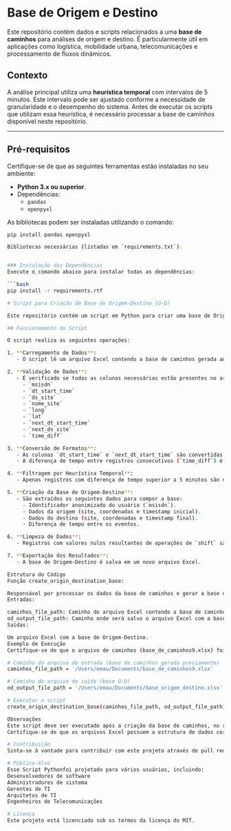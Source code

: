 
# Base de Origem e Destino

Este repositório contém dados e scripts relacionados a uma **base de caminhos** para análises de origem e destino. É particularmente útil em aplicações como logística, mobilidade urbana, telecomunicações e processamento de fluxos dinâmicos. 

## Contexto

A análise principal utiliza uma **heurística temporal** com intervalos de 5 minutos. Este intervalo pode ser ajustado conforme a necessidade de granularidade e o desempenho do sistema. Antes de executar os scripts que utilizam essa heurística, é necessário processar a base de caminhos disponível neste repositório.

---


## Pré-requisitos

Certifique-se de que as seguintes ferramentas estão instaladas no seu ambiente:

- **Python 3.x ou superior**.
- Dependências:
  - `pandas`
  - `openpyxl`

As bibliotecas podem ser instaladas utilizando o comando:
```bash
pip install pandas openpyxl 

Bibliotecas necessárias (listadas em `requirements.txt`).


### Instalação das Dependências
Execute o comando abaixo para instalar todas as dependências:

```bash
pip install -r requirements.rtf

# Script para Criação de Base de Origem-Destino (O-D)

Este repositório contém um script em Python para criar uma base de Origem-Destino (O-D) a partir de uma base de caminhos previamente gerada. O objetivo é automatizar a análise de dados de mobilidade com base em registros de CDR (Call Detail Records).

## Funcionamento do Script

O script realiza as seguintes operações:

1. **Carregamento de Dados**:
   - O script lê um arquivo Excel contendo a base de caminhos gerada anteriormente.

2. **Validação de Dados**:
   - É verificado se todas as colunas necessárias estão presentes no arquivo de entrada:
     - `msisdn`
     - `dt_start_time`
     - `ds_site`
     - `nome_site`
     - `long`
     - `lat`
     - `next_dt_start_time`
     - `next_ds_site`
     - `time_diff`

3. **Conversão de Formatos**:
   - As colunas `dt_start_time` e `next_dt_start_time` são convertidas para o formato datetime.
   - A diferença de tempo entre registros consecutivos (`time_diff`) é recalculada para garantir precisão.

4. **Filtragem por Heurística Temporal**:
   - Apenas registros com diferença de tempo superior a 5 minutos são mantidos, representando trocas de local relevantes.

5. **Criação da Base de Origem-Destino**:
   - São extraídos os seguintes dados para compor a base:
     - Identificador anonimizado do usuário (`msisdn`).
     - Dados da origem (site, coordenadas e timestamp inicial).
     - Dados do destino (site, coordenadas e timestamp final).
     - Diferença de tempo entre os eventos.

6. **Limpeza de Dados**:
   - Registros com valores nulos resultantes de operações de `shift` são removidos.

7. **Exportação dos Resultados**:
   - A base de Origem-Destino é salva em um novo arquivo Excel.

Estrutura do Código
Função create_origin_destination_base:

Responsável por processar os dados da base de caminhos e gerar a base de Origem-Destino.
Entradas:

caminhos_file_path: Caminho do arquivo Excel contendo a base de caminhos.
od_output_file_path: Caminho onde será salvo o arquivo Excel com a base O-D.
Saídas:

Um arquivo Excel com a base de Origem-Destino.
Exemplo de Execução
Certifique-se de que o arquivo de caminhos (base_de_caminhos9.xlsx) foi gerado previamente e está localizado no caminho correto.

# Caminho do arquivo de entrada (base de caminhos gerada previamente)
caminhos_file_path = '/Users/emau/Documents/base_de_caminhos9.xlsx'

# Caminho do arquivo de saída (base O-D)
od_output_file_path = '/Users/emau/Documents/base_origem_destino.xlsx'

# Executar o script
create_origin_destination_base(caminhos_file_path, od_output_file_path)

Observações
Este script deve ser executado após a criação da base de caminhos, no repositorio tem um arquivo de base de caminhos.
Certifique-se de que os arquivos Excel possuem a estrutura de dados correta antes de executar o script.

# Contribuição
Sinta-se à vontade para contribuir com este projeto através de pull requests. Qualquer sugestão ou melhoria é bem-vinda!

# Público-Alvo
Esse Script Pythonfoi projetado para vários usuários, incluindo:
Desenvolvedores de software
Administradores de sistema
Gerentes de TI
Arquitetos de TI
Engenheiros de Telecomunicações

# Licença
Este projeto está licenciado sob os termos da licença do MIT.


